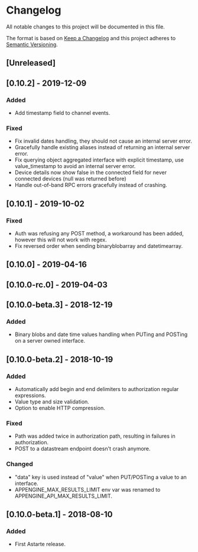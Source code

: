 # Changelog
All notable changes to this project will be documented in this file.

The format is based on [Keep a Changelog](http://keepachangelog.com/en/1.0.0/)
and this project adheres to [Semantic Versioning](http://semver.org/spec/v2.0.0.html).

## [Unreleased]

## [0.10.2] - 2019-12-09
### Added
- Add timestamp field to channel events.

### Fixed
- Fix invalid dates handling, they should not cause an internal server error.
- Gracefully handle existing aliases instead of returning an internal server error.
- Fix querying object aggregated interface with explicit timestamp, use value_timestamp to avoid
an internal server error.
- Device details now show false in the connected field for never connected devices (null was
  returned before)
- Handle out-of-band RPC errors gracefully instead of crashing.

## [0.10.1] - 2019-10-02
### Fixed
- Auth was refusing any POST method, a workaround has been added, however this will not work with regex.
- Fix reversed order when sending binaryblobarray and datetimearray.

## [0.10.0] - 2019-04-16

## [0.10.0-rc.0] - 2019-04-03

## [0.10.0-beta.3] - 2018-12-19
### Added
- Binary blobs and date time values handling when PUTing and POSTing on a server owned interface.

## [0.10.0-beta.2] - 2018-10-19
### Added
- Automatically add begin and end delimiters to authorization regular expressions.
- Value type and size validation.
- Option to enable HTTP compression.

### Fixed
- Path was added twice in authorization path, resulting in failures in authorization.
- POST to a datastream endpoint doesn't crash anymore.

### Changed
- "data" key is used instead of "value" when PUT/POSTing a value to an interface.
- APPENGINE_MAX_RESULTS_LIMIT env var was renamed to APPENGINE_API_MAX_RESULTS_LIMIT.

## [0.10.0-beta.1] - 2018-08-10
### Added
- First Astarte release.
